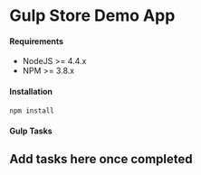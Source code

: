 Gulp Store Demo App
=============================

#### Requirements
* NodeJS >= 4.4.x
* NPM >= 3.8.x

#### Installation
```bash
npm install
```

#### Gulp Tasks
## Add tasks here once completed

